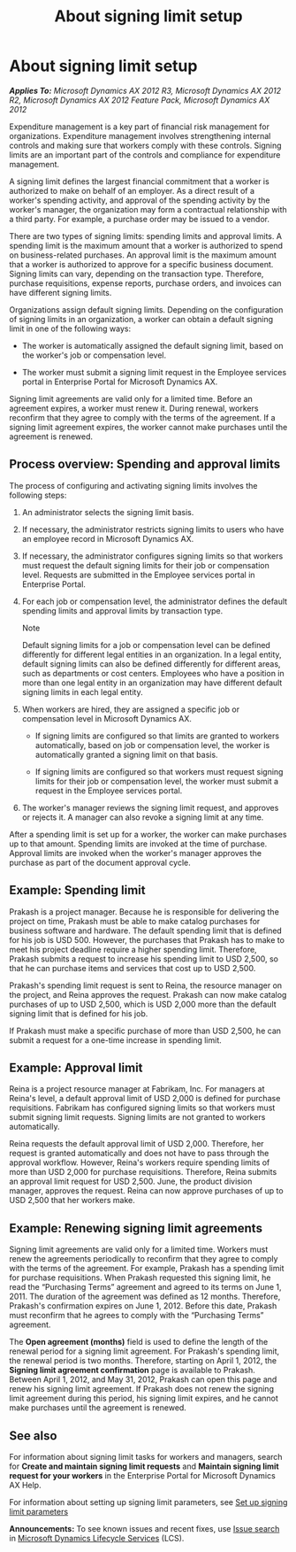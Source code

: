 ﻿---
title: About signing limit setup
TOCTitle: About signing limit setup
ms:assetid: 4bb412bd-a922-4ac6-bb08-cdbca8044182
ms:mtpsurl: https://technet.microsoft.com/en-us/library/Hh208731(v=AX.60)
ms:contentKeyID: 36057002
ms.date: 06/13/2014
mtps_version: v=AX.60
---

# About signing limit setup 


_**Applies To:** Microsoft Dynamics AX 2012 R3, Microsoft Dynamics AX 2012 R2, Microsoft Dynamics AX 2012 Feature Pack, Microsoft Dynamics AX 2012_

Expenditure management is a key part of financial risk management for organizations. Expenditure management involves strengthening internal controls and making sure that workers comply with these controls. Signing limits are an important part of the controls and compliance for expenditure management.

A signing limit defines the largest financial commitment that a worker is authorized to make on behalf of an employer. As a direct result of a worker's spending activity, and approval of the spending activity by the worker's manager, the organization may form a contractual relationship with a third party. For example, a purchase order may be issued to a vendor.

There are two types of signing limits: spending limits and approval limits. A spending limit is the maximum amount that a worker is authorized to spend on business-related purchases. An approval limit is the maximum amount that a worker is authorized to approve for a specific business document. Signing limits can vary, depending on the transaction type. Therefore, purchase requisitions, expense reports, purchase orders, and invoices can have different signing limits.

Organizations assign default signing limits. Depending on the configuration of signing limits in an organization, a worker can obtain a default signing limit in one of the following ways:

  - The worker is automatically assigned the default signing limit, based on the worker's job or compensation level.

  - The worker must submit a signing limit request in the Employee services portal in Enterprise Portal for Microsoft Dynamics AX.

Signing limit agreements are valid only for a limited time. Before an agreement expires, a worker must renew it. During renewal, workers reconfirm that they agree to comply with the terms of the agreement. If a signing limit agreement expires, the worker cannot make purchases until the agreement is renewed.

## Process overview: Spending and approval limits

The process of configuring and activating signing limits involves the following steps:

1.  An administrator selects the signing limit basis.

2.  If necessary, the administrator restricts signing limits to users who have an employee record in Microsoft Dynamics AX.

3.  If necessary, the administrator configures signing limits so that workers must request the default signing limits for their job or compensation level. Requests are submitted in the Employee services portal in Enterprise Portal.

4.  For each job or compensation level, the administrator defines the default spending limits and approval limits by transaction type.
    

    > [!NOTE]
    > <P>Default signing limits for a job or compensation level can be defined differently for different legal entities in an organization. In a legal entity, default signing limits can also be defined differently for different areas, such as departments or cost centers. Employees who have a position in more than one legal entity in an organization may have different default signing limits in each legal entity.</P>



5.  When workers are hired, they are assigned a specific job or compensation level in Microsoft Dynamics AX.
    
      - If signing limits are configured so that limits are granted to workers automatically, based on job or compensation level, the worker is automatically granted a signing limit on that basis.
    
      - If signing limits are configured so that workers must request signing limits for their job or compensation level, the worker must submit a request in the Employee services portal.

6.  The worker's manager reviews the signing limit request, and approves or rejects it. A manager can also revoke a signing limit at any time.

After a spending limit is set up for a worker, the worker can make purchases up to that amount. Spending limits are invoked at the time of purchase. Approval limits are invoked when the worker's manager approves the purchase as part of the document approval cycle.

## Example: Spending limit

Prakash is a project manager. Because he is responsible for delivering the project on time, Prakash must be able to make catalog purchases for business software and hardware. The default spending limit that is defined for his job is USD 500. However, the purchases that Prakash has to make to meet his project deadline require a higher spending limit. Therefore, Prakash submits a request to increase his spending limit to USD 2,500, so that he can purchase items and services that cost up to USD 2,500.

Prakash's spending limit request is sent to Reina, the resource manager on the project, and Reina approves the request. Prakash can now make catalog purchases of up to USD 2,500, which is USD 2,000 more than the default signing limit that is defined for his job.

If Prakash must make a specific purchase of more than USD 2,500, he can submit a request for a one-time increase in spending limit.

## Example: Approval limit

Reina is a project resource manager at Fabrikam, Inc. For managers at Reina's level, a default approval limit of USD 2,000 is defined for purchase requisitions. Fabrikam has configured signing limits so that workers must submit signing limit requests. Signing limits are not granted to workers automatically.

Reina requests the default approval limit of USD 2,000. Therefore, her request is granted automatically and does not have to pass through the approval workflow. However, Reina's workers require spending limits of more than USD 2,000 for purchase requisitions. Therefore, Reina submits an approval limit request for USD 2,500. June, the product division manager, approves the request. Reina can now approve purchases of up to USD 2,500 that her workers make.

## Example: Renewing signing limit agreements

Signing limit agreements are valid only for a limited time. Workers must renew the agreements periodically to reconfirm that they agree to comply with the terms of the agreement. For example, Prakash has a spending limit for purchase requisitions. When Prakash requested this signing limit, he read the “Purchasing Terms” agreement and agreed to its terms on June 1, 2011. The duration of the agreement was defined as 12 months. Therefore, Prakash's confirmation expires on June 1, 2012. Before this date, Prakash must reconfirm that he agrees to comply with the “Purchasing Terms” agreement.

The **Open agreement (months)** field is used to define the length of the renewal period for a signing limit agreement. For Prakash's spending limit, the renewal period is two months. Therefore, starting on April 1, 2012, the **Signing limit agreement confirmation** page is available to Prakash. Between April 1, 2012, and May 31, 2012, Prakash can open this page and renew his signing limit agreement. If Prakash does not renew the signing limit agreement during this period, his signing limit expires, and he cannot make purchases until the agreement is renewed.

## See also

For information about signing limit tasks for workers and managers, search for **Create and maintain signing limit requests** and **Maintain signing limit request for your workers** in the Enterprise Portal for Microsoft Dynamics AX Help.

For information about setting up signing limit parameters, see [Set up signing limit parameters](set-up-signing-limit-parameters.md)

  
**Announcements:** To see known issues and recent fixes, use [Issue search](http://go.microsoft.com/fwlink/?linkid=389258) in [Microsoft Dynamics Lifecycle Services](http://go.microsoft.com/fwlink/?linkid=306505) (LCS).

